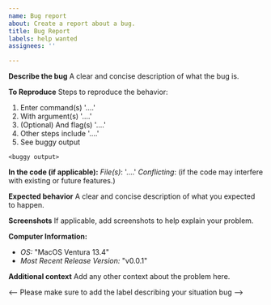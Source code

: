 ```yaml
---
name: Bug report
about: Create a report about a bug.
title: Bug Report
labels: help wanted
assignees: ''

---
```


**Describe the bug**
A clear and concise description of what the bug is.

**To Reproduce**
Steps to reproduce the behavior:
1. Enter command(s) '....'
2. With argument(s) '....'
3. (Optional) And flag(s) '....'
3. Other steps include '....'
4. See buggy output
```
<buggy output>
```

**In the code (if applicable):**
*File(s)*: '....'
*Conflicting*: (if the code may interfere with existing or future features.)

**Expected behavior**
A clear and concise description of what you expected to happen.

**Screenshots**
If applicable, add screenshots to help explain your problem.

**Computer Information:**
 - *OS:* "MacOS Ventura 13.4"
 - *Most Recent Release Version:* "v0.0.1"

**Additional context**
Add any other context about the problem here.

<-- Please make sure to add the label describing your situation bug -->
